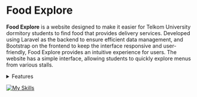 # Food Explore
**Food Explore** is a website designed to make it easier for Telkom University dormitory students to find food that provides delivery services. Developed using Laravel as the backend to ensure efficient data management, and Bootstrap on the frontend to keep the interface responsive and user-friendly, Food Explore provides an intuitive experience for users. The website has a simple interface, allowing students to quickly explore menus from various stalls.

<details>
<summary>Features</summary>

1. **User (Client)**
    - **Search**: Allows users to search for food from various stalls.
    - **Direct order**: Users can order food directly from the website and the order is automatically sent to the stall owner's WhatsApp.
    - **Ratings and Reviews**: Users can leave reviews and ratings of stalls, helping other users in their food choices.
    - **Latest Information**: Users get up-to-date information on the menu, price, availability, and location of each stall they want to order from.
2. **Stall (stall owner)**
    - **Menu Update**: Shop owners can update menus, prices, and other information directly without an admin intermediary.
    - **Automatic Order Receipt**: Orders from users are directly forwarded to the stall's WhatsApp, facilitating communication and the ordering process.
    - **View Rating and Reviews**: Each stall owner can view reviews and ratings given by buyers.
3. **Admin**
    - **Account Management**: Admins have full control to manage user accounts and stalls, including adding, deleting accounts.
    - **Manage Role**: Admins have full control of permissions for each role.
    - **Activity Monitoring**: Admins can monitor user and stall activity, such as adding stalls, changing menus, and viewing ratings and reviews.
</details>

[![My Skills](https://skillicons.dev/icons?i=laravel,bootstrap)](https://skillicons.dev)
